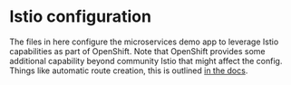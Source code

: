 # Istio configuration
The files in here configure the microservices demo app to leverage Istio capabilities as part of OpenShift. Note that OpenShift provides some additional capability beyond community Istio that might affect the config. Things like automatic route creation, this is outlined [in the docs](https://docs.openshift.com/container-platform/4.3/service_mesh/service_mesh_arch/ossm-vs-community.html).
